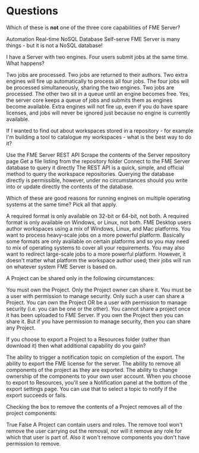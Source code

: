 # Questions #


<quiz>
    <question multiple>
        <p>Which of these is <strong>not</strong> one of the three core capabilities of FME Server?</p>
        <answer>Automation</answer>
        <answer>Real-time</answer>
        <answer correct>NoSQL Database</answer>
        <answer>Self-serve</answer>
        <explanation>FME Server is many things - but it is not a NoSQL database!</explanation>
    </question>
    <question multiple>
        <p>I have a Server with two engines. Four users submit jobs at the same time. What happens?</p>
        <answer>Two jobs are processed. Two jobs are returned to their authors.</answer>
        <answer>Two extra engines will fire up automatically to process all four jobs.</answer>
        <answer>The four jobs will be processed simultaneously, sharing the two engines.</answer>
        <answer correct>Two jobs are processed. The other two sit in a queue until an engine becomes free.</answer>
        <explanation>Yes, the server core keeps a queue of jobs and submits them as engines become available. Extra engines will not fire up, even if you do have spare licenses, and jobs will never be ignored just because no engine is currently available.</explanation>
    </question>
    <question multiple>
        <p>If I wanted to find out about workspaces stored in a repository - for example I'm building a tool to catalogue my workspaces - what is the best way to do it?</p>
        <answer correct>Use the FME Server REST API</answer>
        <answer>Scrape the contents of the Server repository page</answer>
        <answer>Get a file listing from the repository folder</answer>
        <answer>Connect to the FME Server database to query it directly</answer>
        <explanation>The REST API is a quick, simple, and official method to query the workspace repositories. Querying the database directly is permissible, however, under no circumstances should you write into or update directly the contents of the database.</explanation>
    </question>
    <question multiple>
        <p>Which of these are good reasons for running engines on multiple operating systems at the same time? Pick all that apply.</p>
        <answer correct>A required format is only available on 32-bit or 64-bit, not both.</answer>
        <answer correct>A required format is only available on Windows, or Linux, not both.</answer>
        <answer>FME Desktop users author workspaces using a mix of Windows, Linux, and Mac platforms.</answer>
        <answer correct>You want to process heavy-scale jobs on a more powerful platform.</answer>
        <explanation>Basically some formats are only available on certain platforms and so you may need to mix of operating systems to cover all your requirements. You may also want to redirect large-scale jobs to a more powerful platform. However, it doesn't matter what platform the workspace author used; their jobs will run on whatever system FME Server is based on.</explanation>
    </question>
    <question multiple>
      <p>A Project can be shared only in the following circumstances:</p>
      <answer>You must own the Project. Only the Project owner can share it.</answer>
      <answer>You must be a user with permission to manage security. Only such a user can share a Project.</answer>
      <answer correct>You can own the Project OR be a user with permission to manage security (i.e. you can be one or the other).</answer>
      <answer> You cannot share a project once it has been uploaded to FME Server. </answer>
      <explanation>If you own the Project then you can share it. But if you have permission to manage security, then you can share any Project.</explanation>
    </question>
    <question multiple>
      <p>If you choose to export a Project to a Resources folder (rather than download it) then what additional capability do you gain?</p>
      <answer correct>The ability to trigger a notification topic on completion of the export.</answer>
      <answer>The ability to export the FME license for the server.</answer>
      <answer correct>The ability to remove all components of the project as they are exported.</answer>
      <answer>The ability to change ownership of the components to your own user account.</answer>
      <explanation>When you choose to export to Resources, you'll see a Notification panel at the bottom of the export settings page. You can use that to select a topic to notify if the export succeeds or fails. </explanation>
    </question>
    <question multiple>
      <p>Checking the box to remove the contents of a Project removes all of the project components:</p>
      <answer>True</answer>
      <answer correct>False</answer>
      <explanation>A Project can contain users and roles. The remove tool won't remove the user carrying out the removal, nor will it remove any role for which that user is part of. Also it won't remove components you don't have permission to remove.</explanation>
    </question>
</quiz>
